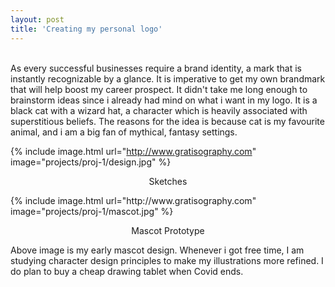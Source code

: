 ```yaml
---
layout: post
title: 'Creating my personal logo'
---
```

<br>As every successful businesses require a brand identity, a mark that is instantly recognizable by a glance. It is imperative to get my own brandmark that will help boost my career prospect. It didn't take me long enough to brainstorm ideas since i already had mind on what i want in my logo. It is a black cat with a wizard hat, a character which is heavily associated with superstitious beliefs. The reasons for the idea is because cat is my favourite animal, and i am a big fan of mythical, fantasy settings.      

{% include image.html url="http://www.gratisography.com" image="projects/proj-1/design.jpg" %}
<p style="text-align: center">Sketches</p>
{% include image.html url="http://www.gratisography.com" image="projects/proj-1/mascot.jpg" %}
<p style="text-align: center">Mascot Prototype</p>
Above image is my early mascot design. Whenever i got free time, I am studying character design principles to make my  illustrations more refined. I do plan to buy a cheap drawing tablet when Covid ends. 